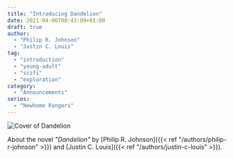 ```yaml
---
title: "Introducing Dandelion"
date: 2021-04-06T00:43:09+01:00
draft: true
author:
  - "Philip R. Johnson"
  - "Justin C. Louis"
tag:
  - "introduction"
  - "young-adult"
  - "scifi"
  - "exploration"
category:
  - "Announcements"
series:
  - "Newhome Rangers"
---
```


![Cover of Dandelion](/img/covers/Dandelion.png)

About the novel *"Dandelion"* by [Philip R. Johnson]({{< ref "/authors/philip-r-johnson" >}}) and [Justin C. Louis]({{< ref "/authors/justin-c-louis" >}}).
